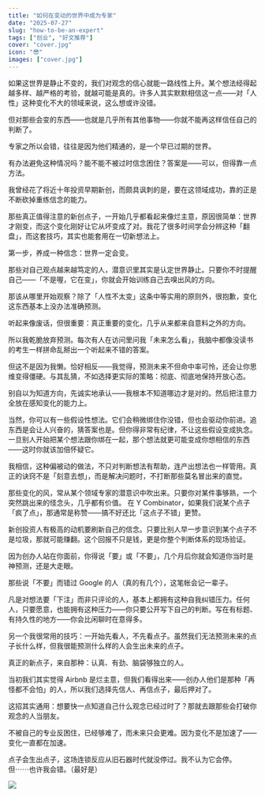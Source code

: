 ```yaml
---
title: "如何在变动的世界中成为专家"
date: "2025-07-27"
slug: "how-to-be-an-expert"
tags: ["创业", "好文推荐"]
cover: "cover.jpg"
icon: "😎"
images: ["cover.jpg"]
---
```

如果这世界是静止不变的，我们对观念的信心就能一路线性上升。某个想法经得起越多样、越严格的考验，就越可能是真的。许多人其实默默相信这一点——对「人性」这种变化不大的领域来说，这么想或许没错。



但对那些会变的东西——也就是几乎所有其他事物——你就不能再这样信任自己的判断了。



专家之所以会错，往往是因为他们精通的，是一个早已过期的世界。



有办法避免这种情况吗？能不能不被过时信念困住？答案是——可以，但得靠一点方法。



我曾经花了将近十年投资早期新创，而颇具讽刺的是，要在这领域成功，靠的正是不断砍掉重练信念的能力。



那些真正值得注意的新创点子，一开始几乎都看起来像烂主意，原因很简单：世界才刚变，而这个变化刚好让它从坏变成了对。我花了很多时间学会分辨这种「翻盘」，而这套技巧，其实也能套用在一切新想法上。



第一步，养成一种信念：世界一定会变。



那些对自己观点越来越笃定的人，潜意识里其实是认定世界静止。只要你不时提醒自己——「不是喔，它在变」，你就会开始训练自己去嗅出风的方向。



那该从哪里开始观察？除了「人性不太变」这条中等实用的原则外，很抱歉，变化这东西基本上没办法准确预测。



听起来像废话，但很重要：真正重要的变化，几乎从来都来自意料之外的方向。



所以我乾脆放弃预测。每次有人在访问里问我「未来怎么看」，我脑中都像没读书的考生一样拼命乱掰出一个听起来不错的答案。



但这不是因为我懒。恰好相反——我觉得，预测未来不但命中率可怜，还会让你思维变得僵硬。与其乱猜，不如选择更实际的策略：彻底、彻底地保持开放心态。



别自以为知道方向，先诚实地承认——我根本不知道哪边才是对的。然后把注意力全放在感知变化的能力上。



当然，你可以有一些假设性想法。它们会稍微绑住你没错，但也会驱动你前进。追东西是会让人兴奋的，猜答案也是。但你得非常有纪律，不让这些假设变成执念。
一旦别人开始把某个想法跟你绑在一起，那个想法就更可能变成你想相信的东西——这时你就该加倍怀疑它。



我相信，这种偏被动的做法，不只对判断想法有帮助，连产出想法也一样管用。真正的诀窍不是「刻意去想」，而是解决问题时，不打断那些莫名冒出来的直觉。



那些变化的风，常从某个领域专家的潜意识中吹出来。只要你对某件事够熟，一个突然跳出来的怪念头，几乎都有价值。
在 Y Combinator，如果我们说某个点子「疯了点」，那通常是称赞——搞不好还比「这点子不错」更赞。



新创投资人有极高的动机要刷新自己的信念。只要比别人早一步意识到某个点子不是垃圾，那就可能赚翻。这个回报不只是钱，更是你整个判断体系的现场验证。



因为创办人站在你面前，你得说「要」或「不要」，几个月后你就会知道你当时是神预测，还是大走眼。



那些说「不要」而错过 Google 的人（真的有几个），这笔帐会记一辈子。



凡是对想法要「下注」而非只评论的人，基本上都拥有这种自我纠错压力。任何人，只要愿意，也能拥有这种压力——你只要公开写下自己的判断。写在有标题、有持久性的地方——你会比闲聊时在意得多。



另一个我很常用的技巧：一开始先看人，不先看点子。虽然我们无法预测未来的点子长什么样，但我很能预测什么样的人会生出未来的点子。



真正的新点子，来自那种：认真、有劲、脑袋够独立的人。



当初我们其实觉得 Airbnb 是烂主意，但我们看得出来——创办人他们是那种「再怪都不会怕」的人，所以我们选择先信人、再信点子，最后押对了。



这招其实通用：想要快一点知道自己什么观念已经过时了？那就去跟那些会打破你观念的人当朋友。



不被自己的专业反困住，已经够难了，而未来只会更难。因为变化不是加速了——变化一直都在加速。



点子会生出点子，这场连锁反应从旧石器时代就没停过。我不认为它会停。
但⋯⋯也许我会错。（最好是）




![](https://prod-files-secure.s3.us-west-2.amazonaws.com/112d0858-5090-4d34-a606-b75eb8d65fd2/46476355-9cf3-4e99-9b7a-3531bc426380/1000202064.png?X-Amz-Algorithm=AWS4-HMAC-SHA256&X-Amz-Content-Sha256=UNSIGNED-PAYLOAD&X-Amz-Credential=ASIAZI2LB4662JYQEINW%2F20251004%2Fus-west-2%2Fs3%2Faws4_request&X-Amz-Date=20251004T094258Z&X-Amz-Expires=3600&X-Amz-Security-Token=IQoJb3JpZ2luX2VjEMD%2F%2F%2F%2F%2F%2F%2F%2F%2F%2FwEaCXVzLXdlc3QtMiJGMEQCICFioXPMTfAp6B3ZdZMaixR1R5NDkyxHhLoM6Be71KmfAiATvnCYDWshRvnU4zDtdgPAsbutqLldk%2BVJSzWKyeCGfSr%2FAwhZEAAaDDYzNzQyMzE4MzgwNSIMfCmVWKAIGKtkN%2BrlKtwDkPM1j%2FTiaCQgoY5JKvDaCF6ihAKpo1x3pw3IV9OTep4Z9nvyePIqthYCpM1x0gzpF3EiDBvkcEsRq7PEwlRXKWQDuXg88tswku8yHwnTikzN9eTJKl9Is8LEHT2eat6p4wzjUrvL8FSHp6G33cnDpqXcps1uMMG0Zwpvf3gz39zZwyFw4tlHJ6qo%2Fm%2BBG4agW9duh7Ycx2RRHNGmjlpinCGCWKJdRcGn%2BFRfb47SkyaJp%2F4H6KFPYtwga3JR1gtSBmoJCyMzbX01xLhORiE6KIFFBCUQWCTHPB9i8Bz9Tr2tTFC%2BCz9MFiRvcRxK93HXB6xkzjTmUCrw3B6Kut4QswlyjDbi0BMq10JKibovx7fwv9%2B3GBSkxxV15DUqT9sDDhBvBVrQ8wg1ReEQ%2BVZndFN6EaQdL8Geoy5IarIZTOzFiFFeoBNLLy29kdUrIvoOUSOj9doFagp1S1tMfOyytUx3HcWaIqp5kE5%2B9Gau4bfmrxYOx3kIFL%2Bx4fvAnRy1TqY7RmOoL0SSg30kgyXqTtFKadLwvmPLxFgcinJ2wcSN1CSZ4baxxm0FFD%2BHJzf2V%2B2Nvv1MJ8uH98yX2%2Btoy4qowAH5rwryXg6M68iFVWulmZaisx6SQ23fd6QwqpyDxwY6pgElKrY6DNtggOwJdQeWfMbb8EPyA8j6tNJYMBtojklUFhQSbVdCJGZE4GPkWVjpGHNCsRdyJhNY5pDWbsBSJ0eBmYG3HcyPon6DT7n13IM9Qo6XG0OSUS0NbwcCLbY1IvFztQU7Lpw50MaqJVWhMgbVwKiKbfVGZP3sgKDfoa6NRSBfK9iy7wIviLWeNzMTJfL7L0GHwQVMRndFTCwiasW0SJfh7uBo&X-Amz-Signature=b9c1446ea2bb08556d1ca4fa0083848a2be665fbc01ba96769e4327be9c80c18&X-Amz-SignedHeaders=host&x-amz-checksum-mode=ENABLED&x-id=GetObject)


